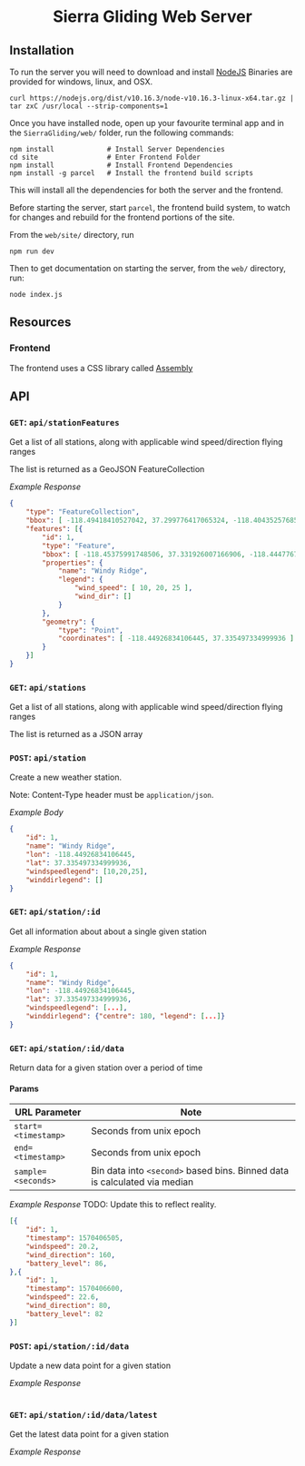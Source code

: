 <h1 align=center>Sierra Gliding Web Server</h1>

## Installation

To run the server you will need to download and install [NodeJS](https://nodejs.org/en/)
Binaries are provided for windows, linux, and OSX.

```
curl https://nodejs.org/dist/v10.16.3/node-v10.16.3-linux-x64.tar.gz | tar zxC /usr/local --strip-components=1
```

Once you have installed node, open up your favourite terminal app
and in the `SierraGliding/web/` folder, run the following commands:

```
npm install             # Install Server Dependencies
cd site                 # Enter Frontend Folder
npm install             # Install Frontend Dependencies
npm install -g parcel   # Install the frontend build scripts
```

This will install all the dependencies for both the server and the frontend.

Before starting the server, start `parcel`, the frontend build system, to
watch for changes and rebuild for the frontend portions of the site.

From the `web/site/` directory, run


```
npm run dev
```

Then to get documentation on starting the server, from the `web/` directory,
run:

```
node index.js
```

## Resources

### Frontend

The frontend uses a CSS library called [Assembly](https://labs.mapbox.com/assembly/)

## API

### `GET`: `api/stationFeatures`

Get a list of all stations, along with applicable wind speed/direction flying ranges

The list is returned as a GeoJSON FeatureCollection

*Example Response*

```JSON
{
    "type": "FeatureCollection",
    "bbox": [ -118.49418410527042, 37.299776417065324, -118.40435257685847, 37.371201273908426 ],
    "features": [{
        "id": 1,
        "type": "Feature",
        "bbox": [ -118.45375991748506, 37.331926007166906, -118.44477676464385, 37.339068493042674 ],
        "properties": {
            "name": "Windy Ridge",
            "legend": {
                "wind_speed": [ 10, 20, 25 ],
                "wind_dir": []
            }
        },
        "geometry": {
            "type": "Point",
            "coordinates": [ -118.44926834106445, 37.335497334999936 ]
        }
    }]
}
```

### `GET`: `api/stations`
Get a list of all stations, along with applicable wind speed/direction flying ranges

The list is returned as a JSON array


### `POST`: `api/station`

Create a new weather station.

Note: Content-Type header must be `application/json`.

*Example Body*

```JSON
{
    "id": 1,
    "name": "Windy Ridge",
    "lon": -118.44926834106445,
    "lat": 37.335497334999936,
    "windspeedlegend": [10,20,25],
    "winddirlegend": []
}
```

### `GET`: `api/station/:id`

Get all information about about a single
given station

*Example Response*

```JSON
{
    "id": 1,
    "name": "Windy Ridge",
    "lon": -118.44926834106445,
    "lat": 37.335497334999936,
    "windspeedlegend": [...],
    "winddirlegend": {"centre": 180, "legend": [...]}
}
```

### `GET`: `api/station/:id/data`

Return data for a given station over a period of time

#### Params

| URL Parameter         | Note |
| --------------------- | --- |
| `start=<timestamp>`   | Seconds from unix epoch |
| `end=<timestamp>`     | Seconds from unix epoch |
| `sample=<seconds>`    | Bin data into `<second>` based bins. Binned data is calculated via median |

*Example Response*
TODO: Update this to reflect reality.

```JSON
[{
    "id": 1,
    "timestamp": 1570406505,
    "windspeed": 20.2,
    "wind_direction": 160,
    "battery_level": 86,
},{
    "id": 1,
    "timestamp": 1570406600,
    "windspeed": 22.6,
    "wind_direction": 80,
    "battery_level": 82
}]
```

### `POST`: `api/station/:id/data`

Update a new data point for a given station

*Example Response*

```JSON

```

### `GET`: `api/station/:id/data/latest`

Get the latest data point for a given station

*Example Response*

```JSON

```
